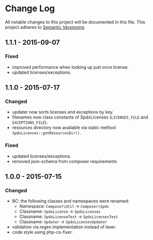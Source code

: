 # Change Log

All notable changes to this project will be documented in this file.
This project adheres to [Semantic Versioning](http://semver.org/).

## 1.1.1 - 2015-09-07

### Fixed
- improved performance when looking up just once license.
- updated licenses/exceptions.

## 1.1.0 - 2015-07-17

### Changed
- updater now sorts licenses and exceptions by key.
- filenames now class constants of SpdxLicenses (`LICENSES_FILE` and `EXCEPTIONS_FILE`).
- resources directory now available via static method `SpdxLicenses::getResourcesDir()`.

### Fixed
- updated licenses/exceptions.
- removed json-schema from composer requirements.

## 1.0.0 - 2015-07-15

### Changed
- BC: the following classes and namespaces were renamed:
    - Namespace: `Composer\Util` -> `Composer\Spdx`
    - Classname: `SpdxLicense` -> `SpdxLicenses`
    - Classname: `SpdxLicenseTest` -> `SpdxLicensesTest`
    - Classname: `Updater` -> `SpdxLicensesUpdater`
- validation via regex implementation instead of lexer.
- code style using php-cs-fixer.

